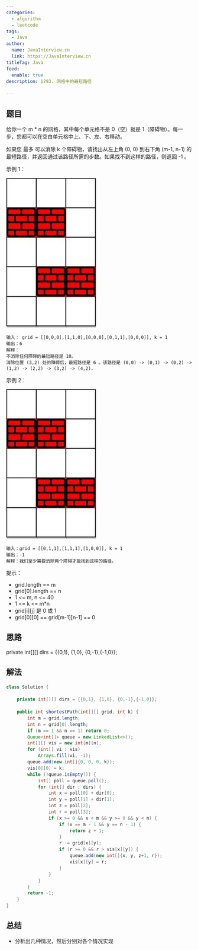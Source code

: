```yaml
---
categories:
  - algorithm
  - leetcode
tags:
  - Java
author: 
  name: JavaInterview.cn
  link: https://JavaInterview.cn
titleTag: Java
feed:
  enable: true
description: 1293. 网格中的最短路径

---
```


## 题目

给你一个 m * n 的网格，其中每个单元格不是 0（空）就是 1（障碍物）。每一步，您都可以在空白单元格中上、下、左、右移动。

如果您 最多 可以消除 k 个障碍物，请找出从左上角 (0, 0) 到右下角 (m-1, n-1) 的最短路径，并返回通过该路径所需的步数。如果找不到这样的路径，则返回 -1 。



示例 1：

![1293.jpg](../../../media/pictures/leetcode/1293.jpg)

    输入： grid = [[0,0,0],[1,1,0],[0,0,0],[0,1,1],[0,0,0]], k = 1
    输出：6
    解释：
    不消除任何障碍的最短路径是 10。
    消除位置 (3,2) 处的障碍后，最短路径是 6 。该路径是 (0,0) -> (0,1) -> (0,2) -> (1,2) -> (2,2) -> (3,2) -> (4,2).

示例 2：

![1293-1.jpg](../../../media/pictures/leetcode/1293-1.jpg)

    输入：grid = [[0,1,1],[1,1,1],[1,0,0]], k = 1
    输出：-1
    解释：我们至少需要消除两个障碍才能找到这样的路径。


提示：
* grid.length == m
* grid[0].length == n
* 1 <= m, n <= 40
* 1 <= k <= m*n
* grid[i][j] 是 0 或 1
* grid[0][0] == grid[m-1][n-1] == 0

## 思路

private int[][] dirs = {{0,1}, {1,0}, {0,-1},{-1,0}};

## 解法
```java
class Solution {

	private int[][] dirs = {{0,1}, {1,0}, {0,-1},{-1,0}};

	public int shortestPath(int[][] grid, int k) {
		int m = grid.length;
		int n = grid[0].length;
		if (m == 1 && n == 1) return 0;
		Queue<int[]> queue = new LinkedList<>();
		int[][] vis = new int[m][n];
		for (int[] vi : vis)
			Arrays.fill(vi, -1);
		queue.add(new int[]{0, 0, 0, k});
		vis[0][0] = k;
		while (!queue.isEmpty()) {
			int[] poll = queue.poll();
			for (int[] dir : dirs) {
				int x = poll[0] + dir[0];
				int y = poll[1] + dir[1];
				int z = poll[2];
				int r = poll[3];
				if (x >= 0 && x < m && y >= 0 && y < n) {
					if (x == m - 1 && y == n - 1) {
						return z + 1;
					}
					r -= grid[x][y];
					if (r >= 0 && r > vis[x][y]) {
						queue.add(new int[]{x, y, z+1, r});
						vis[x][y] = r;
					}
				}
			}
		}
		return -1;
    }
}

```

## 总结

- 分析出几种情况，然后分别对各个情况实现 
